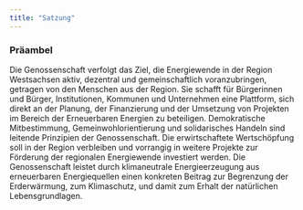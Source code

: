 ```yaml
---
title: "Satzung"
---
```


### Präambel  
Die Genossenschaft verfolgt das Ziel, die Energiewende in der Region Westsachsen aktiv, dezentral und gemeinschaftlich voranzubringen, getragen von den Menschen aus der Region. Sie schafft für Bürgerinnen und Bürger, Institutionen, Kommunen und Unternehmen eine Plattform, sich direkt an der Planung, der Finanzierung und der Umsetzung von Projekten im Bereich der Erneuerbaren Energien zu beteiligen.
Demokratische Mitbestimmung, Gemeinwohlorientierung und solidarisches Handeln sind leitende Prinzipien der Genossenschaft. Die erwirtschaftete Wertschöpfung soll in der Region verbleiben und vorrangig in weitere Projekte zur Förderung der regionalen Energiewende investiert werden.
Die Genossenschaft leistet durch klimaneutrale Energieerzeugung aus erneuerbaren Energiequellen einen konkreten Beitrag zur Begrenzung der Erderwärmung, zum Klimaschutz, und damit zum Erhalt der natürlichen Lebensgrundlagen.

